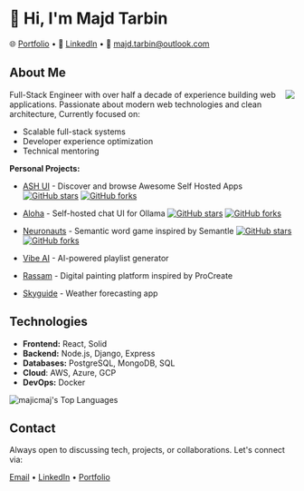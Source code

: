 # 👋 Hi, I'm Majd Tarbin

🌐 [Portfolio](https://majdtarbin.com) • 📌 [LinkedIn](https://linkedin.com/in/majdtarbin) • 💌 [majd.tarbin@outlook.com](mailto:majd.tarbin@outlook.com)

## About Me
<img align="right" src="https://github-readme-stats.vercel.app/api?username=majicmaj&theme=blueberry&show_icons=true&hide_border=true&count_private=true"/>

Full-Stack Engineer with over half a decade of experience building web applications. Passionate about modern web technologies and clean architecture, Currently focused on:
- Scalable full-stack systems
- Developer experience optimization
- Technical mentoring

**Personal Projects:**
- [ASH UI](https://github.com/majicmaj/awesome-selfhosted-ui) - Discover and browse Awesome Self Hosted Apps
[![GitHub stars](https://img.shields.io/github/stars/majicmaj/awesome-selfhosted-ui?style=social)](https://github.com/majicmaj/awesome-selfhosted-ui/stargazers)
[![GitHub forks](https://img.shields.io/github/forks/majicmaj/awesome-selfhosted-ui?style=social)](https://github.com/majicmaj/awesome-selfhosted-ui/network)

- [Aloha](https://github.com/majicmaj/aloha) - Self-hosted chat UI for Ollama
[![GitHub stars](https://img.shields.io/github/stars/majicmaj/aloha?style=social)](https://github.com/majicmaj/aloha/stargazers)
[![GitHub forks](https://img.shields.io/github/forks/majicmaj/aloha?style=social)](https://github.com/majicmaj/aloha/network)

- [Neuronauts](https://github.com/majicmaj/neuronauts) - Semantic word game inspired by Semantle
[![GitHub stars](https://img.shields.io/github/stars/majicmaj/neuronauts?style=social)](https://github.com/majicmaj/neuronauts/stargazers)
[![GitHub forks](https://img.shields.io/github/forks/majicmaj/neuronauts?style=social)](https://github.com/majicmaj/neuronauts/network)

- [Vibe AI](https://Vibeai.netlify.app) - AI-powered playlist generator
- [Rassam](https://Rassam.netlify.app) - Digital painting platform inspired by ProCreate
- [Skyguide](https://www.Skyguide.me) - Weather forecasting app

## Technologies

- **Frontend:** React, Solid  
- **Backend:** Node.js, Django, Express  
- **Databases:** PostgreSQL, MongoDB, SQL
- **Cloud**: AWS, Azure, GCP  
- **DevOps:** Docker

![majicmaj's Top Languages](https://github-readme-stats.vercel.app/api/top-langs/?username=majicmaj&theme=blueberry&show_icons=true&hide_border=true&layout=compact)

## Contact
Always open to discussing tech, projects, or collaborations. Let's connect via:

[Email](mailto:majd.tarbin@outlook.com) • [LinkedIn](https://linkedin.com/in/majdtarbin) • [Portfolio](https://majdtarbin.com/)
